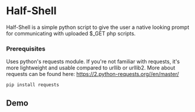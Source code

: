 # Half-Shell

Half-Shell is a simple python script to give the user a native looking prompt for communicating with uploaded $_GET php scripts.

### Prerequisites

Uses python's requests module. If you're not familiar with requests, it's more lightweight and usable compared to urllib or urllib2. More about requests can be found here: https://2.python-requests.org//en/master/

```
pip install requests
```

## Demo





